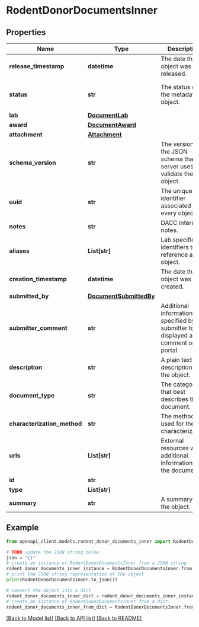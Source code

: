 # RodentDonorDocumentsInner


## Properties

Name | Type | Description | Notes
------------ | ------------- | ------------- | -------------
**release_timestamp** | **datetime** | The date the object was released. | [optional] 
**status** | **str** | The status of the metadata object. | [optional] [default to 'in progress']
**lab** | [**DocumentLab**](DocumentLab.md) |  | 
**award** | [**DocumentAward**](DocumentAward.md) |  | 
**attachment** | [**Attachment**](Attachment.md) |  | 
**schema_version** | **str** | The version of the JSON schema that the server uses to validate the object. | [optional] [default to '4']
**uuid** | **str** | The unique identifier associated with every object. | [optional] 
**notes** | **str** | DACC internal notes. | [optional] 
**aliases** | **List[str]** | Lab specific identifiers to reference an object. | [optional] 
**creation_timestamp** | **datetime** | The date the object was created. | [optional] 
**submitted_by** | [**DocumentSubmittedBy**](DocumentSubmittedBy.md) |  | [optional] 
**submitter_comment** | **str** | Additional information specified by the submitter to be displayed as a comment on the portal. | [optional] 
**description** | **str** | A plain text description of the object. | 
**document_type** | **str** | The category that best describes the document. | 
**characterization_method** | **str** | The method used for the characterization. | [optional] 
**urls** | **List[str]** | External resources with additional information to the document. | [optional] 
**id** | **str** |  | [optional] 
**type** | **List[str]** |  | [optional] 
**summary** | **str** | A summary of the object. | [optional] 

## Example

```python
from openapi_client.models.rodent_donor_documents_inner import RodentDonorDocumentsInner

# TODO update the JSON string below
json = "{}"
# create an instance of RodentDonorDocumentsInner from a JSON string
rodent_donor_documents_inner_instance = RodentDonorDocumentsInner.from_json(json)
# print the JSON string representation of the object
print(RodentDonorDocumentsInner.to_json())

# convert the object into a dict
rodent_donor_documents_inner_dict = rodent_donor_documents_inner_instance.to_dict()
# create an instance of RodentDonorDocumentsInner from a dict
rodent_donor_documents_inner_from_dict = RodentDonorDocumentsInner.from_dict(rodent_donor_documents_inner_dict)
```
[[Back to Model list]](../README.md#documentation-for-models) [[Back to API list]](../README.md#documentation-for-api-endpoints) [[Back to README]](../README.md)


